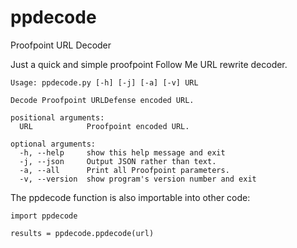 # ppdecode
Proofpoint URL Decoder

Just a quick and simple proofpoint Follow Me URL rewrite decoder.

```
Usage: ppdecode.py [-h] [-j] [-a] [-v] URL

Decode Proofpoint URLDefense encoded URL.

positional arguments:
  URL            Proofpoint encoded URL.

optional arguments:
  -h, --help     show this help message and exit
  -j, --json     Output JSON rather than text.
  -a, --all      Print all Proofpoint parameters.
  -v, --version  show program's version number and exit
```

The ppdecode function is also importable into other code:

```
import ppdecode

results = ppdecode.ppdecode(url)
```
